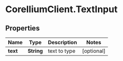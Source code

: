 # CorelliumClient.TextInput

## Properties

Name | Type | Description | Notes
------------ | ------------- | ------------- | -------------
**text** | **String** | text to type | [optional] 


